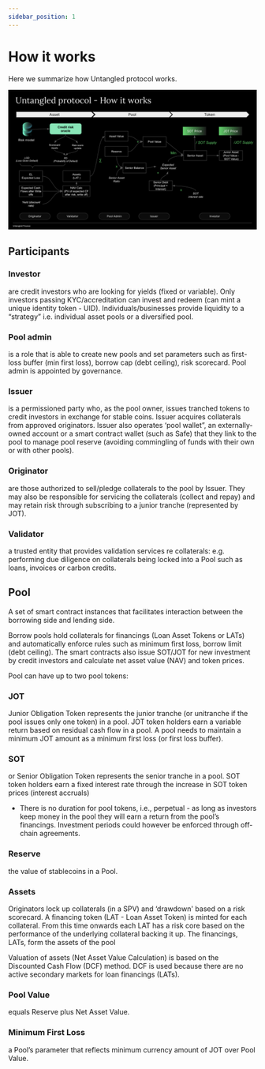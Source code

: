 ```yaml
---
sidebar_position: 1
---
```


# How it works

Here we summarize how Untangled protocol works.

<p align="center">  
<img width="1279" alt="Untangled_NAV to token pices" src="https://github.com/untangledfinance/untangled-docs/blob/untangled-docs-quntangled/docs/user-documentation/img/Untangled_How-it-works.png"/>
</p>

## Participants

### Investor

are credit investors who are looking for yields (fixed or variable). Only investors passing KYC/accreditation can invest and redeem (can mint a unique identity token - UID). Individuals/businesses provide liquidity to a “strategy” i.e. individual asset pools or a diversified pool.

### Pool admin

is a role that is able to create new pools and set parameters such as first-loss buffer (min first loss), borrow cap (debt ceiling), risk scorecard. Pool admin is appointed by governance.

### Issuer

is a permissioned party who, as the pool owner, issues tranched tokens to credit investors in exchange for stable coins. Issuer acquires collaterals from approved originators. Issuer also operates ‘pool wallet”, an externally-owned account or a smart contract wallet (such as Safe) that they link to the pool to manage pool reserve (avoiding commingling of funds with their own or with other pools).

### Originator

are those authorized to sell/pledge collaterals to the pool by Issuer. They may also be responsible for servicing the collaterals (collect and repay) and may retain risk through subscribing to a junior tranche (represented by JOT).

### Validator

a trusted entity that provides validation services re collaterals: e.g. performing due diligence on collaterals being locked into a Pool such as loans, invoices or carbon credits.

## Pool

A set of smart contract instances that facilitates interaction between the borrowing side and lending side.

Borrow pools hold collaterals for financings (Loan Asset Tokens or LATs) and automatically enforce rules such as minimum first loss, borrow limit (debt ceiling). The smart contracts also issue SOT/JOT for new investment by credit investors and calculate net asset value (NAV) and token prices.

Pool can have up to two pool tokens:

### JOT

Junior Obligation Token represents the junior tranche (or unitranche if the pool issues only one token) in a pool. JOT token holders earn a variable return based on residual cash flow in a pool. A pool needs to maintain a minimum JOT amount as a minimum first loss (or first loss buffer).

### SOT

or Senior Obligation Token represents the senior tranche in a pool. SOT token holders earn a fixed interest rate through the increase in SOT token prices (interest accruals)

- There is no duration for pool tokens, i.e., perpetual - as long as investors keep money in the pool they will earn a return from the pool’s financings. Investment periods could however be enforced through off-chain agreements.

### Reserve

the value of stablecoins in a Pool.

### Assets

Originators lock up collaterals (in a SPV) and ‘drawdown' based on a risk scorecard. A financing token (LAT - Loan Asset Token) is minted for each collateral. From this time onwards each LAT has a risk core based on the performance of the underlying collateral backing it up. The financings, LATs, form the assets of the pool

Valuation of assets (Net Asset Value Calculation) is based on the Discounted Cash Flow (DCF) method. DCF is used because there are no active secondary markets for loan financings (LATs).

### Pool Value

equals Reserve plus Net Asset Value.

### Minimum First Loss

a Pool’s parameter that reflects minimum currency amount of JOT over Pool Value.
